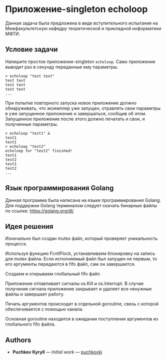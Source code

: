 # Приложение-singleton echoloop

Данная задача была предложена в виде вступительного испытания на Межфакультетскую кафедру теоретической и прикладной информатики МФТИ.

## Условие задачи

Напишите простое приложение-singleton ```echoloop```. Само приложение выводит раз в секунду переданные ему параметры.

```> echoloop "test text"```<br>
```test text```<br>
```test text```<br>
```test text```<br>
```...```<br>

При попытке повторного запуска новое приложение должно обнаруживать, что экземпляр уже запущен, отравлять свои параметры в уже запущенное приложение и завершаться, сообщив об этом. Запущенное приложение после этого должно печатать и свои, и полученные параметры.

```> echoloop "test1" &```<br>
```test1```<br>
```test1```<br>
```> echoloop "test2"```<br>
```echoloop for "test2" finished!```<br>
```test1```<br>
```test2```<br>
```test1```<br>
```test2```<br>
```...```<br>

 

## Язык программирования Golang

Данная программа была написана на языке программирования Golang. Для поддержки Golang терминалом следует скачать бинарные файлы по ссылке:
https://golang.org/dl/

## Идея решения

Изначально был создан mutex файл, который проверяет уникальность процесса.

Используя функцию FcntlFlock, устанавливаем блокировку на запись для mutex файла. Если исполняемый файл был запущен не первым, то его аргументы передаются в fifo файл, сам он завершается.

Создаем и открываем глобальный fifo файл.

Приложение отлавливает сигналы os.Kill и os.Interrupt. В случае получения сигнала приложение закрывает и удаляет все ненужные файлы и завершает работу.

Печать аргументов происходит в отдельной goroutine, связь с которой обеспечивается с помощью канала.

Основная goroutine находится в ожидании поступления аргументов из глобального fifo файла.

## Authors

* **Puchkov Kyryll** — *Initial work* — [puchkovki](https://github.com/puchkovki)